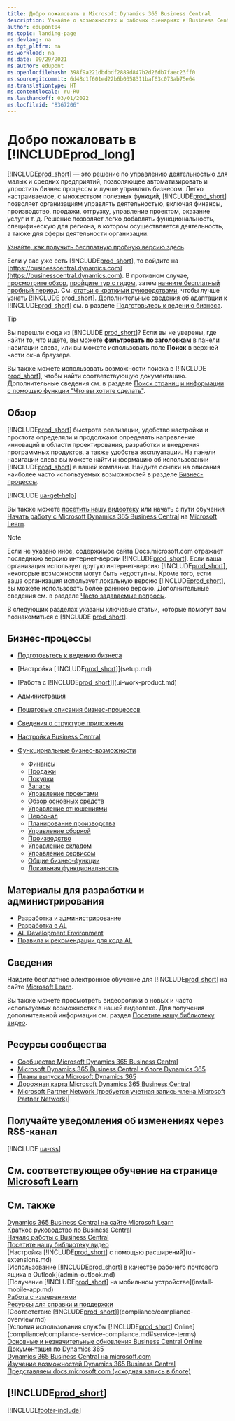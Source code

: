 ```yaml
---
title: Добро пожаловать в Microsoft Dynamics 365 Business Central
description: Узнайте о возможностях и рабочих сценариях в Business Central, которые помогают компаниям управлять своим бизнесом, включая финансы, производство, продажи, доставку, управление проектами, услуги и многое другое.
author: edupont04
ms.topic: landing-page
ms.devlang: na
ms.tgt_pltfrm: na
ms.workload: na
ms.date: 09/29/2021
ms.author: edupont
ms.openlocfilehash: 398f9a221dbdbdf2889d847b2d26db7faec23ff0
ms.sourcegitcommit: 6d48c1f601ed22b6b0358311baf63c073ab75e64
ms.translationtype: HT
ms.contentlocale: ru-RU
ms.lasthandoff: 03/01/2022
ms.locfileid: "8367206"
---
```

# <a name="welcome-to-prod_long"></a>Добро пожаловать в [!INCLUDE[prod_long](includes/prod_long.md)]

[!INCLUDE[prod_short](includes/prod_short.md)] — это решение по управлению деятельностью для малых и средних предприятий, позволяющее автоматизировать и упростить бизнес процессы и лучше управлять бизнесом. Легко настраиваемое, с множеством полезных функций, [!INCLUDE[prod_short](includes/prod_short.md)] позволяет организациям управлять деятельностью, включая финансы, производство, продажи, отгрузку, управление проектом, оказание услуг и т. д. Решение позволяет легко добавлять функциональность, специфическую для региона, в котором осуществляется деятельность, а также для сферы деятельности организации.  

[Узнайте, как получить бесплатную пробную версию здесь](trial-signup.md).  

Если у вас уже есть [!INCLUDE[prod_short](includes/prod_short.md)], то войдите на [https://businesscentral.dynamics.com](https://businesscentral.dynamics.com). В противном случае, [просмотрите обзор](https://dynamics.microsoft.com/business-central/overview/), [пройдите тур с гидом](https://dynamics.microsoft.com/en-us/guidedtour/dynamics/business-central/1/1), затем [начните бесплатный пробный период](https://go.microsoft.com/fwlink/?linkid=847861). См. [статьи с краткими руководствами](quick-start-business-central.md), чтобы лучше узнать [!INCLUDE [prod_short](includes/prod_short.md)]. Дополнительные сведения об адаптации к [!INCLUDE[prod_short](includes/prod_short.md)] см. в разделе [Подготовьтесь к ведению бизнеса](ui-get-ready-business.md).  

> [!TIP]
> Вы перешли сюда из [!INCLUDE [prod_short](includes/prod_short.md)]? Если вы не уверены, где найти то, что ищете, вы можете **фильтровать по заголовкам** в панели навигации слева, или вы можете использовать поле **Поиск** в верхней части окна браузера.  
>
> Вы также можете использовать возможности поиска в [!INCLUDE [prod_short](includes/prod_short.md)], чтобы найти соответствующую документацию. Дополнительные сведения см. в разделе [Поиск страниц и информации с помощью функции "Что вы хотите сделать"](ui-search.md).

## <a name="overview"></a>Обзор

[!INCLUDE[prod_short](includes/prod_short.md)] быстрота реализации, удобство настройки и простота определяли и продолжают определять направление инноваций в области проектирования, разработки и внедрения программных продуктов, а также удобства эксплуатации. На панели навигации слева вы можете найти информацию об использовании [!INCLUDE[prod_short](includes/prod_short.md)] в вашей компании. Найдите ссылки на описания наиболее часто используемых возможностей в разделе [Бизнес-процессы](#business-processes).  

[!INCLUDE [ua-get-help](includes/ua-get-help.md)]

Вы также можете [посетить нашу видеотеку](across-videos.md) или начать с пути обучения [Начать работу с Microsoft Dynamics 365 Business Central](/learn/paths/get-started-dynamics-365-business-central/) на [Microsoft Learn](/learn/dynamics365/business-central?WT.mc_id=dyn365bc_landingpage-docs).  

> [!NOTE]
> Если не указано иное, содержимое сайта Docs.microsoft.com отражает последнюю версию интернет-версии [!INCLUDE[prod_short](includes/prod_short.md)]. Если ваша организация использует другую интернет-версию [!INCLUDE[prod_short](includes/prod_short.md)], некоторые возможности могут быть недоступны. Кроме того, если ваша организация использует локальную версию [!INCLUDE[prod_short](includes/prod_short.md)], вы можете использовать более раннюю версию. Дополнительные сведения см. в разделе [Часто задаваемые вопросы](across-faq.yml).

В следующих разделах указаны ключевые статьи, которые помогут вам познакомиться с [!INCLUDE [prod_short](includes/prod_short.md)].  

## <a name="business-processes"></a>Бизнес-процессы

- [Подготовьтесь к ведению бизнеса](ui-get-ready-business.md)
- [Настройка [!INCLUDE[prod_short](includes/prod_short.md)]](setup.md)
- [Работа с [!INCLUDE[prod_short](includes/prod_short.md)]](ui-work-product.md)
- [Администрация](admin-setup-and-administration.md)
- [Пошаговые описания бизнес-процессов](walkthrough-business-process-walkthroughs.md)
- [Сведения о структуре приложения](design-details-application-design.md)
- [Настройка Business Central](ui-customizing-overview.md)
- [Функциональные бизнес-возможности](across-business-functionality.md)

  - [Финансы](finance.md)
  - [Продажи](sales-manage-sales.md)
  - [Покупки](purchasing-manage-purchasing.md)
  - [Запасы](inventory-manage-inventory.md)
  - [Управление проектами](projects-manage-projects.md)
  - [Обзор основных средств](fa-manage.md)
  - [Управление отношениями](marketing-relationship-management.md)
  - [Персонал](hr-manage-human-resources.md)
  - [Планирование производства](production-planning.md)
  - [Управление сборкой](assembly-assemble-items.md)
  - [Производство](production-manage-manufacturing.md)
  - [Управление складом](warehouse-manage-warehouse.md)
  - [Управление сервисом](service-service.md)
  - [Общие бизнес-функции](ui-across-business-areas.md)
  - [Локальная функциональность](about-localization.md)

## <a name="development-and-administration-content"></a>Материалы для разработки и администрирования

- [Разработка и администрирование](/dynamics365/business-central/dev-itpro/index)
- [Разработка в AL](/dynamics365/business-central/dev-itpro/developer/devenv-dev-overview)
- [AL Development Environment](/dynamics365/business-central/dev-itpro/developer/devenv-reference-overview)
- [Правила и рекомендации для кода AL](/dynamics365/business-central/dev-itpro/compliance/apptest-overview)

## <a name="learn"></a>Сведения

Найдите бесплатное электронное обучение для [!INCLUDE[prod_short](includes/prod_short.md)] на сайте [Microsoft Learn](/learn/dynamics365/business-central?WT.mc_id=dyn365bc_landingpage-docs).  

Вы также можете просмотреть видеоролики о новых и часто используемых возможностях в нашей видеотеке. Для получения дополнительной информации см. раздел [Посетите нашу библиотеку видео](across-videos.md).  

## <a name="community-resources"></a>Ресурсы сообщества

- [Сообщество Microsoft Dynamics 365 Business Central](https://community.dynamics.com/business)
- [Microsoft Dynamics 365 Business Central в блоге Dynamics 365](https://cloudblogs.microsoft.com/dynamics365/it/product/business-central/)
- [Планы выпуска Microsoft Dynamics 365](/dynamics365/release-plans/)
- [Дорожная карта Microsoft Dynamics 365 Business Central](https://dynamics.microsoft.com/roadmap/business-central/)
- [Microsoft Partner Network \(требуется учетная запись члена Microsoft Partner Network\)](https://mspartner.microsoft.com/en/us/windows/index.aspx)|  

## <a name="get-notified-about-changes-through-an-rss-feed"></a>Получайте уведомления об изменениях через RSS-канал

[!INCLUDE [ua-rss](includes/ua-rss.md)]  

## <a name="see-related-training-at-microsoft-learn"></a>См. соответствующее обучение на странице [Microsoft Learn](/learn/dynamics365/business-central?WT.mc_id=dyn365bc_landingpage-docs)

## <a name="see-also"></a>См. также

[Dynamics 365 Business Central на сайте Microsoft Learn](/learn/dynamics365/business-central?WT.mc_id=dyn365bc_landingpage-docs)  
[Краткое руководство по Business Central](quick-start-business-central.md)  
[Начало работы с Business Central](ui-get-ready-business.md)  
[Посетите нашу библиотеку видео](across-videos.md)  
[Настройка [!INCLUDE[prod_short](includes/prod_short.md)] с помощью расширений](ui-extensions.md)  
[Использование [!INCLUDE[prod_short](includes/prod_short.md)] в качестве рабочего почтового ящика в Outlook](admin-outlook.md)  
[Получение [!INCLUDE[prod_short](includes/prod_short.md)] на мобильном устройстве](install-mobile-app.md)  
[Работа с измерениями](finance-dimensions.md)  
[Ресурсы для справки и поддержки](product-help-and-support.md)  
[Соответствие [!INCLUDE[prod_short](includes/prod_short.md)]](compliance/compliance-overview.md)  
[Условия использования службы [!INCLUDE[prod_short](includes/prod_short.md)] Online](compliance/compliance-service-compliance.md#service-terms)  
[Основные и незначительные обновления Business Central Online](/dynamics365/business-central/dev-itpro/administration/update-rollout-timeline)  
[Документация по Dynamics 365](/dynamics365/)  
[Dynamics 365 Business Central на microsoft.com](https://dynamics.microsoft.com/business-central/overview/)  
[Изучение возможностей Dynamics 365 Business Central](https://dynamics.microsoft.com/business-central/capabilities/)  
[Представляем docs.microsoft.com (исходная запись в блоге)](/teamblog/introducing-docs-microsoft-com)  

## [!INCLUDE[prod_short](includes/free_trial_md.md)]

[!INCLUDE[footer-include](includes/footer-banner.md)]
